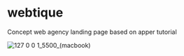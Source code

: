 # webtique
Concept web agency landing page based on apper tutorial

![127 0 0 1_5500_(macbook)](https://user-images.githubusercontent.com/33911115/114398378-a37a4b80-9b97-11eb-8c37-c272b1673f1f.png)
